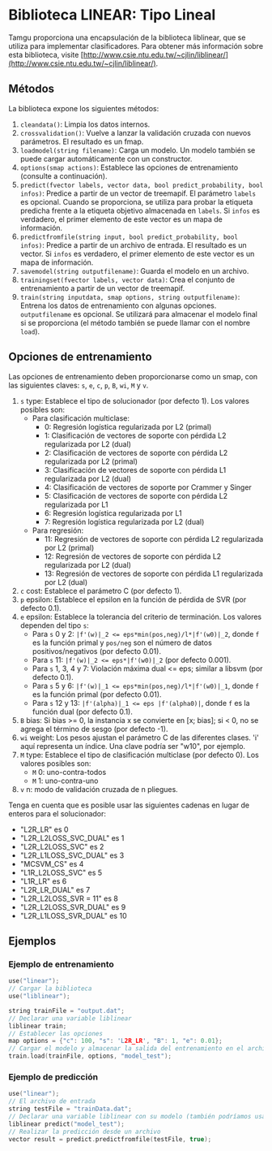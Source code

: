 # Biblioteca LINEAR: Tipo Lineal

Tamgu proporciona una encapsulación de la biblioteca liblinear, que se utiliza para implementar clasificadores. Para obtener más información sobre esta biblioteca, visite [http://www.csie.ntu.edu.tw/~cjlin/liblinear/](http://www.csie.ntu.edu.tw/~cjlin/liblinear/).

## Métodos

La biblioteca expone los siguientes métodos:

1. `cleandata()`: Limpia los datos internos.
2. `crossvalidation()`: Vuelve a lanzar la validación cruzada con nuevos parámetros. El resultado es un fmap.
3. `loadmodel(string filename)`: Carga un modelo. Un modelo también se puede cargar automáticamente con un constructor.
4. `options(smap actions)`: Establece las opciones de entrenamiento (consulte a continuación).
5. `predict(fvector labels, vector data, bool predict_probability, bool infos)`: Predice a partir de un vector de treemapif. El parámetro `labels` es opcional. Cuando se proporciona, se utiliza para probar la etiqueta predicha frente a la etiqueta objetivo almacenada en `labels`. Si `infos` es verdadero, el primer elemento de este vector es un mapa de información.
6. `predictfromfile(string input, bool predict_probability, bool infos)`: Predice a partir de un archivo de entrada. El resultado es un vector. Si `infos` es verdadero, el primer elemento de este vector es un mapa de información.
7. `savemodel(string outputfilename)`: Guarda el modelo en un archivo.
8. `trainingset(fvector labels, vector data)`: Crea el conjunto de entrenamiento a partir de un vector de treemapif.
9. `train(string inputdata, smap options, string outputfilename)`: Entrena los datos de entrenamiento con algunas opciones. `outputfilename` es opcional. Se utilizará para almacenar el modelo final si se proporciona (el método también se puede llamar con el nombre `load`).

## Opciones de entrenamiento

Las opciones de entrenamiento deben proporcionarse como un smap, con las siguientes claves: `s`, `e`, `c`, `p`, `B`, `wi`, `M` y `v`.

1. `s` type: Establece el tipo de solucionador (por defecto 1). Los valores posibles son:
   - Para clasificación multiclase:
     - 0: Regresión logística regularizada por L2 (primal)
     - 1: Clasificación de vectores de soporte con pérdida L2 regularizada por L2 (dual)
     - 2: Clasificación de vectores de soporte con pérdida L2 regularizada por L2 (primal)
     - 3: Clasificación de vectores de soporte con pérdida L1 regularizada por L2 (dual)
     - 4: Clasificación de vectores de soporte por Crammer y Singer
     - 5: Clasificación de vectores de soporte con pérdida L2 regularizada por L1
     - 6: Regresión logística regularizada por L1
     - 7: Regresión logística regularizada por L2 (dual)
   - Para regresión:
     - 11: Regresión de vectores de soporte con pérdida L2 regularizada por L2 (primal)
     - 12: Regresión de vectores de soporte con pérdida L2 regularizada por L2 (dual)
     - 13: Regresión de vectores de soporte con pérdida L1 regularizada por L2 (dual)
2. `c` cost: Establece el parámetro C (por defecto 1).
3. `p` epsilon: Establece el epsilon en la función de pérdida de SVR (por defecto 0.1).
4. `e` epsilon: Establece la tolerancia del criterio de terminación. Los valores dependen del tipo `s`:
   - Para `s` 0 y 2: `|f'(w)|_2 <= eps*min(pos,neg)/l*|f'(w0)|_2`, donde `f` es la función primal y `pos/neg` son el número de datos positivos/negativos (por defecto 0.01).
   - Para `s` 11: `|f'(w)|_2 <= eps*|f'(w0)|_2` (por defecto 0.001).
   - Para `s` 1, 3, 4 y 7: Violación máxima dual <= eps; similar a libsvm (por defecto 0.1).
   - Para `s` 5 y 6: `|f'(w)|_1 <= eps*min(pos,neg)/l*|f'(w0)|_1`, donde `f` es la función primal (por defecto 0.01).
   - Para `s` 12 y 13: `|f'(alpha)|_1 <= eps |f'(alpha0)|`, donde `f` es la función dual (por defecto 0.1).
5. `B` bias: Si bias >= 0, la instancia x se convierte en [x; bias]; si < 0, no se agrega el término de sesgo (por defecto -1).
6. `wi` weight: Los pesos ajustan el parámetro C de las diferentes clases. 'i' aquí representa un índice. Una clave podría ser "w10", por ejemplo.
7. `M` type: Establece el tipo de clasificación multiclase (por defecto 0). Los valores posibles son:
   - `M` 0: uno-contra-todos
   - `M` 1: uno-contra-uno
8. `v` n: modo de validación cruzada de n pliegues.

Tenga en cuenta que es posible usar las siguientes cadenas en lugar de enteros para el solucionador:
- "L2R_LR" es 0
- "L2R_L2LOSS_SVC_DUAL" es 1
- "L2R_L2LOSS_SVC" es 2
- "L2R_L1LOSS_SVC_DUAL" es 3
- "MCSVM_CS" es 4
- "L1R_L2LOSS_SVC" es 5
- "L1R_LR" es 6
- "L2R_LR_DUAL" es 7
- "L2R_L2LOSS_SVR = 11" es 8
- "L2R_L2LOSS_SVR_DUAL" es 9
- "L2R_L1LOSS_SVR_DUAL" es 10

## Ejemplos

### Ejemplo de entrenamiento

```cpp
use("linear");
// Cargar la biblioteca
use("liblinear");

string trainFile = "output.dat";
// Declarar una variable liblinear
liblinear train;
// Establecer las opciones
map options = {"c": 100, "s": 'L2R_LR', "B": 1, "e": 0.01};
// Cargar el modelo y almacenar la salida del entrenamiento en el archivo "model_test"
train.load(trainFile, options, "model_test");
```

### Ejemplo de predicción

```cpp
use("linear");
// El archivo de entrada
string testFile = "trainData.dat";
// Declarar una variable liblinear con su modelo (también podríamos usar loadmodel en su lugar)
liblinear predict("model_test");
// Realizar la predicción desde un archivo
vector result = predict.predictfromfile(testFile, true);
```
